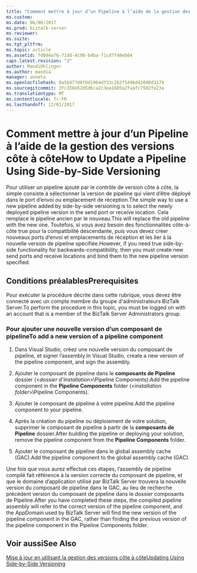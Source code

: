 ```yaml
---
title: "Comment mettre à jour d’un Pipeline à l’aide de la gestion des versions côte-à-côte | Documents Microsoft"
ms.custom: 
ms.date: 06/08/2017
ms.prod: biztalk-server
ms.reviewer: 
ms.suite: 
ms.tgt_pltfrm: 
ms.topic: article
ms.assetid: fd884a76-71dd-4c90-b4ba-f1cd7f48eb04
caps.latest.revision: "2"
author: MandiOhlinger
ms.author: mandia
manager: anneta
ms.openlocfilehash: 8a5b977d8f0d1964df33c2b2f549bd420d0d3179
ms.sourcegitcommit: 3fc338e52d5dbca2c3ea1685a2faafc7582fe23a
ms.translationtype: MT
ms.contentlocale: fr-FR
ms.lasthandoff: 12/01/2017
---
```

# <a name="how-to-update-a-pipeline-using-side-by-side-versioning"></a><span data-ttu-id="868ed-102">Comment mettre à jour d’un Pipeline à l’aide de la gestion des versions côte à côte</span><span class="sxs-lookup"><span data-stu-id="868ed-102">How to Update a Pipeline Using Side-by-Side Versioning</span></span>
<span data-ttu-id="868ed-103">Pour utiliser un pipeline ajouté par le contrôle de version côte à côte, la simple consiste à sélectionner la version de pipeline qui vient d’être déployé dans le port d’envoi ou emplacement de réception.</span><span class="sxs-lookup"><span data-stu-id="868ed-103">The simple way to use a new pipeline added by side-by-side versioning is to select the newly deployed pipeline version in the send port or receive location.</span></span> <span data-ttu-id="868ed-104">Cela remplace le pipeline ancien par le nouveau.</span><span class="sxs-lookup"><span data-stu-id="868ed-104">This will replace the old pipeline with the new one.</span></span> <span data-ttu-id="868ed-105">Toutefois, si vous avez besoin des fonctionnalités côte-à-côte true pour la compatibilité descendante, puis vous devez créer nouveaux ports d’envoi et emplacements de réception et les lier à la nouvelle version de pipeline spécifiée.</span><span class="sxs-lookup"><span data-stu-id="868ed-105">However, if you need true side-by-side functionality for backwards-compatibility, then you must create new send ports and receive locations and bind them to the new pipeline version specified.</span></span>  
  
## <a name="prerequisites"></a><span data-ttu-id="868ed-106">Conditions préalables</span><span class="sxs-lookup"><span data-stu-id="868ed-106">Prerequisites</span></span>  
 <span data-ttu-id="868ed-107">Pour exécuter la procédure décrite dans cette rubrique, vous devez être connecté avec un compte membre du groupe d'administrateurs BizTalk Server.</span><span class="sxs-lookup"><span data-stu-id="868ed-107">To perform the procedure in this topic, you must be logged on with an account that is a member of the BizTalk Server Administrators group.</span></span>  
  
### <a name="to-add-a-new-version-of-a-pipeline-component"></a><span data-ttu-id="868ed-108">Pour ajouter une nouvelle version d’un composant de pipeline</span><span class="sxs-lookup"><span data-stu-id="868ed-108">To add a new version of a pipeline component</span></span>  
  
1.  <span data-ttu-id="868ed-109">Dans Visual Studio, créez une nouvelle version du composant de pipeline, et signer l’assembly.</span><span class="sxs-lookup"><span data-stu-id="868ed-109">In Visual Studio, create a new version of the pipeline component, and sign the assembly.</span></span>  
  
2.  <span data-ttu-id="868ed-110">Ajouter le composant de pipeline dans le **composants de Pipeline** dossier (\<*dossier d’installation*\>\Pipeline Components).</span><span class="sxs-lookup"><span data-stu-id="868ed-110">Add the pipeline component in the **Pipeline Components** folder (\<*installation folder*\>\Pipeline Components).</span></span>  
  
3.  <span data-ttu-id="868ed-111">Ajouter le composant de pipeline à votre pipeline.</span><span class="sxs-lookup"><span data-stu-id="868ed-111">Add the pipeline component to your pipeline.</span></span>  
  
4.  <span data-ttu-id="868ed-112">Après la création du pipeline ou déploiement de votre solution, supprimer le composant de pipeline à partir de la **composants de Pipeline** dossier.</span><span class="sxs-lookup"><span data-stu-id="868ed-112">After building the pipeline or deploying your solution, remove the pipeline component from the **Pipeline Components** folder.</span></span>  
  
5.  <span data-ttu-id="868ed-113">Ajouter le composant de pipeline dans le global assembly cache (GAC).</span><span class="sxs-lookup"><span data-stu-id="868ed-113">Add the pipeline component to the global assembly cache (GAC).</span></span>  
  
 <span data-ttu-id="868ed-114">Une fois que vous aurez effectué ces étapes, l’assembly de pipeline compilé fait référence à la version correcte du composant de pipeline, et que le domaine d’application utilisé par BizTalk Server trouvera la nouvelle version du composant de pipeline dans le GAC, au lieu de recherche précédent version du composant de pipeline dans le dossier composants de Pipeline.</span><span class="sxs-lookup"><span data-stu-id="868ed-114">After you have completed these steps, the compiled pipeline assembly will refer to the correct version of the pipeline component, and the AppDomain used by BizTalk Server will find the new version of the pipeline component in the GAC, rather than finding the previous version of the pipeline component in the Pipeline Components folder.</span></span>  
  
## <a name="see-also"></a><span data-ttu-id="868ed-115">Voir aussi</span><span class="sxs-lookup"><span data-stu-id="868ed-115">See Also</span></span>  
 [<span data-ttu-id="868ed-116">Mise à jour en utilisant la gestion des versions côte à côte</span><span class="sxs-lookup"><span data-stu-id="868ed-116">Updating Using Side-by-Side Versioning</span></span>](../technical-guides/updating-using-side-by-side-versioning.md)